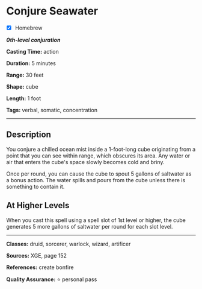 # Conjure Seawater

- [x] Homebrew

***0th-level conjuration***

**Casting Time:** action

**Duration:** 5 minutes

**Range:** 30 feet

**Shape:** cube

**Length:** 1 foot

**Tags:** verbal, somatic, concentration

---

## Description
You conjure a chilled ocean mist inside a 1-foot-long cube originating from a point that you can see within range, which obscures its area.
Any water or air that enters the cube's space slowly becomes cold and briny.

Once per round, you can cause the cube to spout 5 gallons of saltwater as a bonus action.
The water spills and pours from the cube unless there is something to contain it.

## At Higher Levels
When you cast this spell using a spell slot of 1st level or higher, the cube generates 5 more gallons of saltwater per round for each slot level.

---

**Classes:** druid, sorcerer, warlock, wizard, artificer

**Sources:** XGE, page 152

**References:** create bonfire

**Quality Assurance:** :star: personal pass
